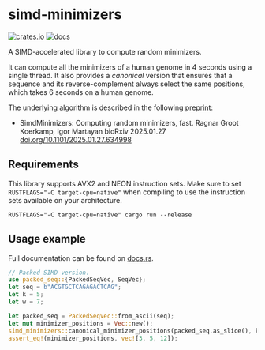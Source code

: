 # simd-minimizers

[![crates.io](https://img.shields.io/crates/v/simd-minimizers)](https://crates.io/crates/simd-minimizers)
[![docs](https://img.shields.io/docsrs/simd-minimizers)](https://docs.rs/simd-minimizers)

A SIMD-accelerated library to compute random minimizers.

It can compute all the minimizers of a human genome in 4 seconds using a single thread.
It also provides a *canonical* version that ensures that a sequence and its reverse-complement always select the same positions, which takes 6 seconds on a human genome.

The underlying algorithm is described in the following [preprint](https://doi.org/10.1101/2025.01.27.634998):

-   SimdMinimizers: Computing random minimizers, fast.
    Ragnar Groot Koerkamp, Igor Martayan
    bioRxiv 2025.01.27 [doi.org/10.1101/2025.01.27.634998](https://doi.org/10.1101/2025.01.27.634998)


## Requirements

This library supports AVX2 and NEON instruction sets.
Make sure to set `RUSTFLAGS="-C target-cpu=native"` when compiling to use the instruction sets available on your architecture.

    RUSTFLAGS="-C target-cpu=native" cargo run --release



## Usage example

Full documentation can be found on [docs.rs](https://docs.rs/simd-minimizers).

```rust
// Packed SIMD version.
use packed_seq::{PackedSeqVec, SeqVec};
let seq = b"ACGTGCTCAGAGACTCAG";
let k = 5;
let w = 7;

let packed_seq = PackedSeqVec::from_ascii(seq);
let mut minimizer_positions = Vec::new();
simd_minimizers::canonical_minimizer_positions(packed_seq.as_slice(), k, w, &mut minimizer_positions);
assert_eq!(minimizer_positions, vec![3, 5, 12]);
```
